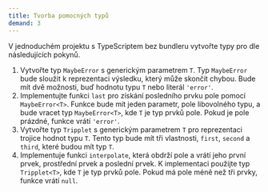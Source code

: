 ```yaml
---
title: Tvorba pomocných typů
demand: 3
---
```


V jednoduchém projektu s TypeScriptem bez bundleru vytvořte typy pro dle následujících pokynů.

1. Vytvořte typ `MaybeError` s generickým parametrem `T`. Typ `MaybeError` bude sloužit k reprezentaci výsledku, který může skončit chybou. Bude mít dvě možnosti, buď hodnotu typu `T` nebo literál `'error'`.
1. Implementujte funkci `last` pro získání posledního prvku pole pomocí `MaybeError<T>`. Funkce bude mít jeden parametr, pole libovolného typu, a bude vracet typ `MaybeError<T>`, kde `T` je typ prvků pole. Pokud je pole prázdné, funkce vrátí `'error'`.
1. Vytvořte typ `Tripplet` s generickým parametrem `T` pro reprezentaci trojice hodnot typu `T`. Tento typ bude mít tři vlastnosti, `first`, `second` a `third`, které budou mít typ `T`.
1. Implementuje funkci `interpolate`, která obdrží pole a vrátí jeho první prvek, prostřední prvek a poslední prvek. K implementaci použijte typ `Tripplet<T>`, kde `T` je typ prvků pole. Pokud má pole méně než tři prvky, funkce vrátí `null`.
